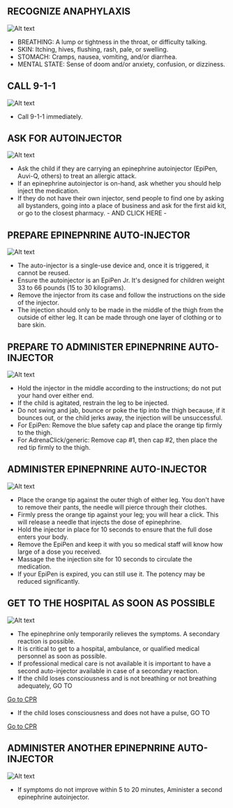 ## RECOGNIZE ANAPHYLAXIS

![Alt text](/Images/ChildAllergicReaction/childAllergicReaction3.jpg)

- BREATHING: A lump or tightness in the throat, or difficulty talking.
- SKIN: Itching, hives, flushing, rash, pale, or swelling.
- STOMACH: Cramps, nausea, vomiting, and/or diarrhea.
- MENTAL STATE: Sense of doom and/or anxiety, confusion, or dizziness.

## CALL 9-1-1

![Alt text](/Images/AdultAllergicReaction/adultAllergicReaction7.jpg)

- Call 9-1-1 immediately.

## ASK FOR AUTOINJECTOR

![Alt text](/Images/AdultAllergicReaction/adultAllergicReaction11.jpg)

- Ask the child if they are carrying an epinephrine autoinjector (EpiPen, Auvi-Q, others) to treat an allergic attack.
- If an epinephrine autoinjector is on-hand, ask whether you should help inject the medication.
- If they do not have their own injector, send people to find one by asking all bystanders, going into a place of business and ask for the first aid kit, or go to the closest pharmacy. - AND CLICK HERE -

## PREPARE EPINEPNRINE AUTO-INJECTOR

![Alt text](/Images/AdultAllergicReaction/adultAllergicReaction10.jpg)

- The auto-injector is a single-use device and, once it is triggered, it cannot be reused.
- Ensure the autoinjector is an EpiPen Jr. It's designed for children weight 33 to 66 pounds (15 to 30 kilograms).
- Remove the injector from its case and follow the instructions on the side of the injector.
- The injection should only to be made in the middle of the thigh from the outside of either leg. It can be made through one layer of clothing or to bare skin.

## PREPARE TO ADMINISTER EPINEPNRINE AUTO-INJECTOR

![Alt text](/Images/AdultAllergicReaction/adultAllergicReaction13.jpg)

- Hold the injector in the middle according to the instructions; do not put your hand over either end.
- If the child is agitated, restrain the leg to be injected.
- Do not swing and jab, bounce or poke the tip into the thigh because, if it bounces out, or the child jerks away, the injection will be unsuccessful.
- For EpiPen: Remove the blue safety cap and place the orange tip firmly to the thigh.
- For AdrenaClick/generic: Remove cap #1, then cap #2, then place the red tip firmly to the thigh.

## ADMINISTER EPINEPNRINE AUTO-INJECTOR

![Alt text](/Images/ChildAllergicReaction/childAllergicReaction7.jpg)

- Place the orange tip against the outer thigh of either leg. You don't have to remove their pants, the needle will pierce through their clothes.
- Firmly press the orange tip against your leg; you will hear a click. This will release a needle that injects the dose of epinephrine.
- Hold the injector in place for 10 seconds to ensure that the full dose enters your body.
- Remove the EpiPen and keep it with you so medical staff will know how large of a dose you received.
- Massage the the injection site for 10 seconds to circulate the medication.
- If your EpiPen is expired, you can still use it. The potency may be reduced significantly.

## GET TO THE HOSPITAL AS SOON AS POSSIBLE

![Alt text](/Images/AdultAllergicReaction/adultAllergicReaction12.jpg)

- The epinephrine only temporarily relieves the symptoms. A secondary reaction is possible.
- It is critical to get to a hospital, ambulance, or qualified medical personnel as soon as possible.
- If professional medical care is not available it is important to have a second auto-injector available in case of a secondary reaction.
- If the child loses consciousness and is not breathing or not breathing adequately, GO TO

[Go to CPR](/instructions/0/0/13)

- If the child loses consciousness and does not have a pulse, GO TO 

[Go to CPR](/instructions/3/2/8)


## ADMINISTER ANOTHER EPINEPNRINE AUTO-INJECTOR

![Alt text](/Images/ChildAllergicReaction/childAllergicReaction7.jpg)

- If symptoms do not improve within 5 to 20 minutes, Aminister a second epinephrine autoinjector.
